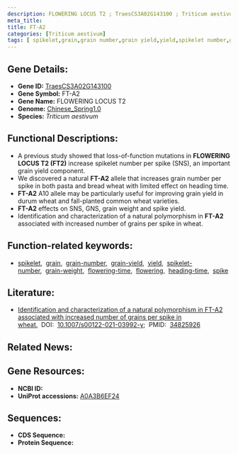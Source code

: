 ```yaml
---
description: FLOWERING LOCUS T2 ; TraesCS3A02G143100 ; Triticum aestivum
meta_title:
title: FT-A2
categories: [Triticum aestivum]
tags: [ spikelet,grain,grain number,grain yield,yield,spikelet number,grain weight,flowering time,flowering,heading time,spike ]
---
```


## Gene Details:
- **Gene ID:**	[TraesCS3A02G143100](https://ensembl.gramene.org/Triticum_aestivum/Gene/Summary?g=TraesCS3A02G143100)
- **Gene Symbol:** FT-A2
- **Gene Name:** FLOWERING LOCUS T2
- **Genome:** [Chinese_Spring1.0](https://ensembl.gramene.org/Triticum_aestivum/Info/Index)
- **Species:** *Triticum aestivum*

## Functional Descriptions:
   - A previous study showed that loss-of-function mutations in **FLOWERING LOCUS T2 (FT2)** increase spikelet number per spike (SNS), an important grain yield component.
   - We discovered a natural **FT-A2** allele that increases grain number per spike in both pasta and bread wheat with limited effect on heading time.
   - **FT-A2** A10 allele may be particularly useful for improving grain yield in durum wheat and fall-planted common wheat varieties.
   - **FT-A2** effects on SNS, GNS, grain weight and spike yield.
   - Identification and characterization of a natural polymorphism in **FT-A2** associated with increased number of grains per spike in wheat.

## Function-related keywords:
   - [spikelet](/tags/spikelet/),&nbsp;&nbsp;[grain](/tags/grain/),&nbsp;&nbsp;[grain-number](/tags/grain-number/),&nbsp;&nbsp;[grain-yield](/tags/grain-yield/),&nbsp;&nbsp;[yield](/tags/yield/),&nbsp;&nbsp;[spikelet-number](/tags/spikelet-number/),&nbsp;&nbsp;[grain-weight](/tags/grain-weight/),&nbsp;&nbsp;[flowering-time](/tags/flowering-time/),&nbsp;&nbsp;[flowering](/tags/flowering/),&nbsp;&nbsp;[heading-time](/tags/heading-time/),&nbsp;&nbsp;[spike](/tags/spike/)

## Literature:
   - [Identification and characterization of a natural polymorphism in FT-A2 associated with increased number of grains per spike in wheat.]( https://link.springer.com/article/10.1007/s00122-021-03992-y)&nbsp;&nbsp;DOI:&nbsp;&nbsp;[10.1007/s00122-021-03992-y](https://link.springer.com/article/10.1007/s00122-021-03992-y);&nbsp;&nbsp;PMID:&nbsp;&nbsp;[34825926](https://pubmed.ncbi.nlm.nih.gov/34825926/)

## Related News:

## Gene Resources:
- **NCBI ID:**  [](https://www.ncbi.nlm.nih.gov/gene/?term=)
- **UniProt accessions:** [A0A3B6EF24](https://www.uniprot.org/uniprotkb/A0A3B6EF24/entry)



## Sequences:
- **CDS Sequence:**
- **Protein Sequence:**
